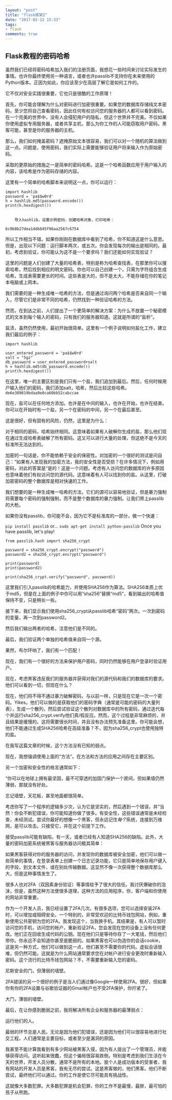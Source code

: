 ```yaml
---
layout: "post"
title: "flask框架2"
date: "2017-02-12 15:33"
tags:
- flask
comments: true
---
```



## Flask教程的密码哈希


虽然我们已经将密码哈希加入我们的注册页面，我想花一些时间来讨论实际发生的事情。也许你最终使用另一种语言，或者也许passlib不支持你在未来使用的Python版本。正因为如此，你应该至少在高层了解它是如何工作的。

它不仅对安全实践很重要，它也只是很酷的工作原理！

首先，你可能会理解为什么对密码进行加密很重要。如果您的数据库存储纯文本密码，至少您将自己查看密码，因此任何有权访问您的服务器的人都可以看到密码。在一个完美的世界中，没有人会侵犯用户的隐私，但这个世界并不完美。不仅如果你使用虚拟专用服务器，或者共享主机，那么为你工作的人可能窃取用户密码，黑客可能，甚至是你的服务器的主机。

那么，我们如何掩盖密码？遮掩原始文本很容易，我们可以对一个随机的算法做到这一点。问题是，使用密码，我们实际上需要能够验证用户将来输入作为原始密码。

采取的更原始的措施之一是简单的密码哈希。这是一个哈希函数应用于用户输入的内容，该哈希是作为密码存储的内容。

这里有一个简单的哈希脚本来说明这一点，你可以运行：

    import hashlib
    password = 'pa$$w0rd'
    h = hashlib.md5(password.encode())
    print(h.hexdigest())


		导入hashlib，设置示例密码，创建哈希对象，打印哈希：

`6c9b8b27dea1ddb845f96aa2567c6754`

所以工作相当不错。如果你刚刚在数据库中看到了哈希，你不知道这是什么意思。但是，出现以下问题：运行脚本两次，或五次。你会发现每次的输出是相同的。最初，考虑到验证，你可能认为这不是一个要求吗？我们还能如何实现验证？

这里的问题是人们创建了大量的哈希表，特别是称为哈希查找表，在那里你可以搜索哈希，然后找到相应的明文密码。你也可以自己创建一个，只需为字符组合生成哈希。生成表需要更长的时间。这些表是大的，但不是太大，不能存储在你的笔记本电脑或上网本。

我们需要的是一种生成唯一哈希的方法，但是通过询问两个哈希是否来自同一个输入，尽管它们是非常不同的哈希，仍然找到一种验证哈希的方法。

然而，在到达之前，人们提出了一个更简单的解决方案：为什么不放置一个秘密模式的文本到每个输入的密码，只有我们的服务器知道。这就是所谓的“盐析”。

盐渍，虽然仍然使用，最初开始很简单。这里有一个例子说明如何盐化工作，建立我们最后的例子：




    import hashlib

    user_entered_password = 'pa$$w0rd'
    salt = "5gz"
    db_password = user_entered_password+salt
    h = hashlib.md5(db_password.encode())
    print(h.hexdigest())

在这里，唯一的主要区别是我们只有一个盐，我们追加到最后。然后，任何时候用户输入他们的密码，我们添加salt，哈希，然后比较这些哈希。
`de6e389819bdaa9e0ca60bb52cabccae`

现在，盐可以在任何地方添加。也许是在中间的输入，也许在开始，也许在结束。你可以在开始时有一个盐，另一个在密码的中间，另一个在最后甚至。

这是很好，但有固有的风险，仍然，这里是为什么：

对于相同的密码，哈希始终相同。这意味着如果有人破解你生成的盐，那么他们现在通过生成哈希表破解了所有密码。这又可以进行大量的处理，但这绝不是今天的标准所无法达到的。

加密的一句话是，你不能依赖于安全的保密性。对加密的一个很好的测试是问自己：“如果有人发现我的加密方法，我的安全性是否受损？在许多情况下，例如用密码，对此的答案是“是的！这是一个问题。考虑有人访问您的数据库的许多原因也意味着他们有权访问您的源代码。这意味着有人可以找到你的盐。从这里，打破加密密码的整个数据库是相对快速的工作。

我们想要的是一种生成唯一哈希的方法，它们的源可以容易地验证，但是暴力强制将需要每个密码的强制强制，而不是整个数据库的暴力强制。让我们带上passlib的大枪。

如果你没有passlib，你可能不会，因为它不是标准库的一部分，做一个快速：


`pip install passlib`
or...
`sudo apt-get install python-passlib`
Once you have passlib, let's play!


    from passlib.hash import sha256_crypt

    password = sha256_crypt.encrypt("password")
    password2 = sha256_crypt.encrypt("password")

    print(password)
    print(password2)

    print(sha256_crypt.verify("password", password))


这里我们引入passlib的哈希能力，并使用SHA256作为算法。SHA256本质上优于md5，但是在上面的例子中你可以用“sha256”替换“md5”，看到输出的哈希值保持不变，只是稍长一些。

接下来，我们显示我们使用sha256_crypt从passlib哈希“密码”两次。一次到密码的变量，再一次到password2。

然后我们输出两者的哈希，注意他们是不同的。

最后，我们验证两个单独的哈希值来自同一个源。

果然，布尔环响了，我们有一个匹配！

现在，我们有一个很好的方法来保护用户密码，同时仍然能够在用户登录时验证用户。

现在，考虑黑客违反我们的服务器并获得对我们的源代码和我们的数据库的要求。他们可以看到一切，但现在什么？

现在，他们将不得不通过暴力破解密码，与以前一样，只是现在它是一次一个密码。Yikes。他们可以做的是获取他们的密码字典（通常是可能的密码的大量列表），生成一个散列，然后尝试验证这个散列对数据库中的所有密码，通过迭代每个并运行sha256_crypt.verify他们真/假反应。然而，这个过程是非常麻烦的，并且结果是缓慢的。这将需要很长时间，并且没有办法预先准备这里。你可能会想，他们不能通过生成SHA256哈希在高级准备？不，因为sha256_crypt也使用独特的盐。

在我写这篇文章的时候，这个方法没有已知的弱点。

现在，我想强调使用上面的“方法”。在方法和方法的应用之间存在主要区别。

另一个加密和安全性的格言通常如下：

“你可以在地球上拥有最坚固，最不可穿透的加固门保护一个房间，但如果墙仍然薄弱，那就没有好处。

忘记墙壁，天花板，甚至地面都很简单。

考虑你写了一个程序的逻辑多少次，认为它是坚实的，然后遇到一个错误，并“当然！你会不断犯错误，你可能知道你做了很多。有安全性，这些错误通常是未经检查，未经测试。尝试你最好的想像一个黑客，但永远记住*每个*系统，连接到万维网，是可以攻击。只接受它，并在这个前提下工作。

接受passlib可能有缺陷，有一天，或者已经有人知道SHA256的缺陷。此外，大量的密码加密系统被黑客与服务器访问极其简单：

如果黑客获得对你的服务器的访问，并发现你的数据库被安全加密，他们可以做一些简单的事情，在登录表单上创建一个日志记录功能，它只是简单地保存用户键入的字段，到文本文件，或在别处传输数据。这显然不像一次获得整个数据库那么大，但是这种事情发生了。

很多人也对2FA（双因素身份验证）等事情给予了很大的信任。我讨厌爆破你的泡沫，但是，虽然这种方法使很多道理，这种方法的应用程序，你，客户端和你使用的网站非常重要。

作为一个开发人员，我已经设置了2FA几次。有很多选项，您可以选择安装2FA时，可以增加或阻碍安全。一个特别的，非常受欢迎的比特币钱包网站，例如，重新使用公共密钥为您的2FA。我发现这个，当我换手机。其结果是，有人可以暂时访问您的手机，访问您的帐户，重新验证2FA，您会发现在您的设备上没有任何更改。他们正在回收生成代码的公钥。现在他们只是等待你存了一大笔钱，然后他们带你。你永远不会知道你甚至是脆弱的。如果黑客也可以伪造你的会话cookie，这是另一种方式，他们可以做到这一点，他们甚至不需要你的代码。虚拟会话很难，但仍然可能。这就是为什么网站通常要求您在对帐户进行安全更改时重新输入密码。这个流行的比特币钱包网站？不，不需要重新输入您的密码。

尼斯安全的门，但薄弱的墙壁。

2FA错误的另一个很好的例子是当人们通过像Google一样使用2FA。很好，但如果你有你的2FA设置与谷歌验证器的Gmail帐户也不受2FA保护，你拧紧了。

大门，薄弱的墙壁。

最后，在让你感到脆弱之前，我将解决所有企业和服务器的最薄弱点：

运行他们的人。

最弱的环节总是人民。无论是因为他们犯错误，还是因为他们可以很容易地进行社交工程，人们通常是主要目标，或者至少是漏洞的原因。

我甚至不能计算我看到有多少网站被黑客入侵，因为有人提出了一个管理员，并能够获得访问。这听起来很蠢，但这个骗局很容易跌倒，特别是考虑到我们生活在今天的世界，开发人员分散，通常不是所有的本地。我个人是成功版本的受害者，我有网站的开发人员是黑客，我有无尽的尝试。这是黑客做的，他们黑客。他们不断尝试，最终他们可以通过。你的工作是使它尽可能具有挑战性。

这就像大多数犯罪。大多数犯罪是机会犯罪，你的工作不是最慢，最胖，最可怕的孩子从熊跑。
